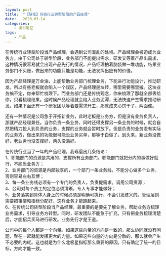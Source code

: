 ```yaml
---
layout: post
title:  "【随笔】传统行业转型阶段的产品经理"
date:   2020-03-14
categories:
    - 读书笔记
tags:
    - 产品
---
```


在传统行业转型阶段当产品经理，会遇到公司混乱的处境。产品经理会被迫成为业务方。由于公司处于转型阶段，业务部门不能提出需求，研发又等着产品出需求，这种情况很容易就会出现产品先行的情况，产品经理拍着脑袋做一堆功能，结果业务部门不买账，做出来的功能只能是功能，无法发挥出应有的价值。

因为产品经理是万金油，上能帮助业务部门梳理业务，下能进行功能设计，推动研发。所以有些老板就会陷入一个误区，产品经理是块砖，哪里需要哪里搬。这块业务搞不定，你来帮忙梳理下。而业务部门还是传统观念，你来梳理了那就全部丢给你，只看梳理结果。这时候产品经理就会陷入业务泥潭，无法快速产生需求推动研发。如果下面还有一个研发团队等着要需求开工，那就成夹心饼干了，两面催。

还有一种情况是公司急于开拓新业务，此时老板是业务方，但是没有业务负责人，那就产品经理兼任。当你负责一条业务，同时还得支撑另一条业务的时候，就会自然把精力投入到负责的业务，支撑的业务就会暂时放下。但是负责的业务没有实际的业务方，做出来的功能很可能没业务买单，那等于白做了。到头来，新业务没做好，老业务也没支撑好，两头没落好。

在传统行业当了一年的产品经理，我琢磨出几条结论：  
1、职能部门的资源是共用的，支撑所有业务部门。职能部门就把分内的事做好就行，不能当业务方；  
2、业务部门的资源是内部独享的，一个部门一条业务线，不能分心做多个业务，否则容易左右互博；  
3、每一条业务线必须有一个专门的负责人，负责提需求，调用公司资源；  
4、公司对每个员工的定位必须清晰，专人专事才能做好；  
5、业务落实到具体人身上的时候必须是明确可执行，不会引发歧义的。管理层则需要把事情和指标分配好，这样业务才能跑起来。  
6、在传统公司转型阶段当产品经理，最重要的是要先了解业务，帮助业务方梳理业务需求，引导业务方转型。同时，研发团队不能急于扩充，只有把业务梳理清楚后，才能招兵买马进行研发。业务先行才是王道。  

公司中的每个人都是一个向量。如果这些向量的方向是一致的，那么协同就没有问题，聚在一起就能发挥更大的力量。如果这些向量的方向是分散的，那么就会产生不必要的内耗。这也就是为什么北极星指标那么重要的原因。只有确定了统一的目标，方向才能一致。
